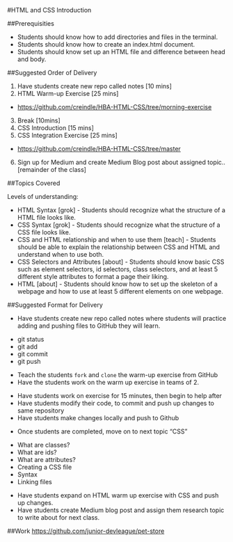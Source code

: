 #HTML and CSS Introduction

##Prerequisities
 + Students should know how to add directories and files in the terminal.
 + Students should know how to create an index.html document.
 + Students should know set up an HTML file and difference between head and body.

##Suggested Order of Delivery
1. Have students create new repo called notes [10 mins]
2. HTML Warm-up Exercise [25 mins]
 + https://github.com/creindle/HBA-HTML-CSS/tree/morning-exercise
3. Break [10mins]
4. CSS Introduction [15 mins]
5. CSS Integration Exercise [25 mins]
 + https://github.com/creindle/HBA-HTML-CSS/tree/master
6. Sign up for Medium and create Medium Blog post about assigned topic.. [remainder of the class]


##Topics Covered

Levels of understanding:
 - HTML Syntax [grok] - Students should recognize what the structure of a HTML file looks like.
 - CSS Syntax [grok] - Students should recognize what the structure of a CSS file looks like.
 - CSS and HTML relationship and when to use them [teach] - Students should be able to explain the relationship between CSS and HTML and understand when to use both.
 - CSS Selectors and Attributes [about] - Students should know basic CSS such as element selectors, id selectors, class selectors, and at least 5 different style attributes to format a page their liking.
 - HTML [about] - Students should know how to set up the skeleton of a webpage and how to use at least 5 different elements on one webpage.


##Suggested Format for Delivery
 - Have students create new repo called notes where students will practice adding and pushing files to GitHub they will learn.
  + git status
  + git add
  + git commit
  + git push
 - Teach the students `fork` and `clone` the warm-up exercise from GitHub
 - Have the students work on the warm up exercise in teams of 2.
  + Have students work on exercise for 15 minutes, then begin to help after
  + Have students modify their code, to commit and push up changes to same repository
  + Have students make changes locally and push to Github 
 - Once students are completed, move on to next topic “CSS”
  + What are classes?
  + What are ids?
  + What are attributes?
  + Creating a CSS file
  + Syntax
  + Linking files
 - Have students expand on HTML warm up exercise with CSS and push up changes. 
- Have students create Medium blog post and assign them research topic to write about for next class.

##Work
https://github.com/junior-devleague/pet-store


